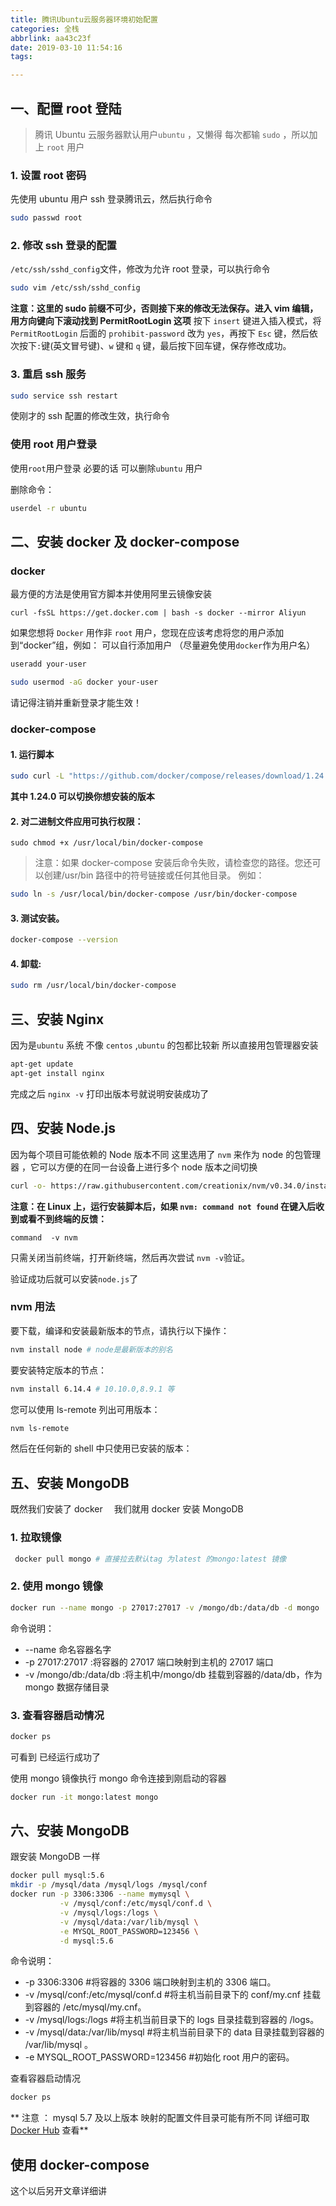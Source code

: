 ```yaml
---
title: 腾讯Ubuntu云服务器环境初始配置
categories: 全栈
abbrlink: aa43c23f
date: 2019-03-10 11:54:16
tags:

---
```


## 一、配置 root 登陆

> 腾讯 Ubuntu 云服务器默认用户`ubuntu` ，又懒得 每次都输 `sudo` ，所以加上 `root` 用户

### 1. 设置 root 密码

先使用 ubuntu 用户 ssh 登录腾讯云，然后执行命令

```bash
sudo passwd root
```

### 2. 修改 ssh 登录的配置

`/etc/ssh/sshd_config`文件，修改为允许 root 登录，可以执行命令

```bash
sudo vim /etc/ssh/sshd_config
```

**注意：这里的 sudo 前缀不可少，否则接下来的修改无法保存。进入 vim 编辑，用方向键向下滚动找到 PermitRootLogin 这项**
按下 `insert` 键进入插入模式，将 `PermitRootLogin` 后面的 `prohibit-password` 改为 `yes`，再按下 `Esc` 键，然后依次按下`:`键(英文冒号键)、`w` 键和 `q` 键，最后按下回车键，保存修改成功。

### 3. 重启 ssh 服务

```bash
sudo service ssh restart
```

使刚才的 ssh 配置的修改生效，执行命令

### 使用 root 用户登录

使用`root`用户登录 必要的话 可以删除`ubuntu` 用户

删除命令：

```bash
userdel -r ubuntu
```

## 二、安装 docker 及 docker-compose

### docker

最方便的方法是使用官方脚本并使用阿里云镜像安装

```
curl -fsSL https://get.docker.com | bash -s docker --mirror Aliyun
```

如果您想将 `Docker` 用作非 `root` 用户，您现在应该考虑将您的用户添加到“docker”组，例如：
可以自行添加用户 （尽量避免使用`docker`作为用户名）

```bash
useradd your-user
```

```bash
sudo usermod -aG docker your-user
```

请记得注销并重新登录才能生效！

### docker-compose

#### 1. 运行脚本

```bash
sudo curl -L "https://github.com/docker/compose/releases/download/1.24.0/docker-compose-$(uname -s)-$(uname -m)" -o /usr/local/bin/docker-compose
```

**其中 1.24.0 可以切换你想安装的版本**

#### 2. 对二进制文件应用可执行权限：

```
sudo chmod +x /usr/local/bin/docker-compose
```

> 注意：如果 docker-compose 安装后命令失败，请检查您的路径。您还可以创建/usr/bin 路径中的符号链接或任何其他目录。 例如：

```bash
sudo ln -s /usr/local/bin/docker-compose /usr/bin/docker-compose
```

#### 3. 测试安装。

```bash
docker-compose --version
```

#### 4. 卸载:

```bash
sudo rm /usr/local/bin/docker-compose
```

## 三、安装 Nginx

因为是`ubuntu` 系统 不像 `centos` ,`ubuntu` 的包都比较新 所以直接用包管理器安装

```bash
apt-get update
apt-get install nginx
```

完成之后 `nginx -v` 打印出版本号就说明安装成功了

## 四、安装 Node.js

因为每个项目可能依赖的 Node 版本不同 这里选用了 `nvm` 来作为 node 的包管理器 ，它可以方便的在同一台设备上进行多个 node 版本之间切换

```bash
curl -o- https://raw.githubusercontent.com/creationix/nvm/v0.34.0/install.sh | bash
```

**注意：在 Linux 上，运行安装脚本后，如果 `nvm: command not found` 在键入后收到或看不到终端的反馈：**

```
command  -v nvm
```

只需关闭当前终端，打开新终端，然后再次尝试 `nvm -v`验证。

验证成功后就可以安装`node.js`了

### nvm 用法

要下载，编译和安装最新版本的节点，请执行以下操作：

```bash
nvm install node # node是最新版本的别名
```

要安装特定版本的节点：

```bash
nvm install 6.14.4 # 10.10.0,8.9.1 等
```

您可以使用 ls-remote 列出可用版本：

```bash
nvm ls-remote
```

然后在任何新的 shell 中只使用已安装的版本：

## 五、安装 MongoDB

既然我们安装了 docker 　我们就用 docker 安装 MongoDB

### 1. 拉取镜像

```bash
 docker pull mongo # 直接拉去默认tag 为latest 的mongo:latest 镜像
```

### 2. 使用 mongo 镜像

```bash
docker run --name mongo -p 27017:27017 -v /mongo/db:/data/db -d mongo
```

命令说明：

- --name 命名容器名字
- -p 27017:27017 :将容器的 27017 端口映射到主机的 27017 端口
- -v /mongo/db:/data/db :将主机中/mongo/db 挂载到容器的/data/db，作为 mongo 数据存储目录

### 3. 查看容器启动情况

```bash
docker ps
```

可看到 已经运行成功了

使用 mongo 镜像执行 mongo 命令连接到刚启动的容器

```bash
docker run -it mongo:latest mongo
```

## 六、安装 MongoDB

跟安装 MongoDB 一样

```bash
docker pull mysql:5.6
mkdir -p /mysql/data /mysql/logs /mysql/conf
docker run -p 3306:3306 --name mymysql \
           -v /mysql/conf:/etc/mysql/conf.d \
           -v /mysql/logs:/logs \
           -v /mysql/data:/var/lib/mysql \
           -e MYSQL_ROOT_PASSWORD=123456 \
           -d mysql:5.6
```

命令说明：

- -p 3306:3306 #将容器的 3306 端口映射到主机的 3306 端口。
- -v /mysql/conf:/etc/mysql/conf.d #将主机当前目录下的 conf/my.cnf 挂载到容器的 /etc/mysql/my.cnf。
- -v /mysql/logs:/logs #将主机当前目录下的 logs 目录挂载到容器的 /logs。
- -v /mysql/data:/var/lib/mysql #将主机当前目录下的 data 目录挂载到容器的 /var/lib/mysql 。
- -e MYSQL_ROOT_PASSWORD=123456 #初始化 root 用户的密码。

查看容器启动情况

```bash
docker ps
```

** 注意 ： mysql 5.7 及以上版本 映射的配置文件目录可能有所不同 详细可取 [Docker Hub](https://hub.docker.com/_/mysql) 查看**

## 使用 docker-compose

这个以后另开文章详细讲
